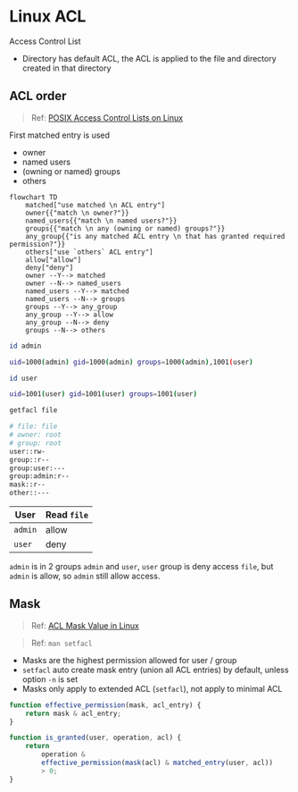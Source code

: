 # Linux ACL

Access Control List

- Directory has default ACL, the ACL is applied to the file and directory created in that directory

## ACL order

> Ref: [POSIX Access Control Lists on Linux](acl.pdf)

First matched entry is used

- owner
- named users
- (owning or named) groups
- others

```mermaid
flowchart TD
    matched["use matched \n ACL entry"]
    owner{{"match \n owner?"}}
    named_users{{"match \n named users?"}}
    groups{{"match \n any (owning or named) groups?"}}
    any_group{{"is any matched ACL entry \n that has granted required permission?"}}
    others["use `others` ACL entry"]
    allow["allow"]
    deny["deny"]
    owner --Y--> matched
    owner --N--> named_users
    named_users --Y--> matched
    named_users --N--> groups
    groups --Y--> any_group
    any_group --Y--> allow
    any_group --N--> deny
    groups --N--> others
```

```sh
id admin

uid=1000(admin) gid=1000(admin) groups=1000(admin),1001(user)
```

```sh
id user

uid=1001(user) gid=1001(user) groups=1001(user)
```

```sh
getfacl file

# file: file
# owner: root
# group: root
user::rw-
group::r--
group:user:---
group:admin:r--
mask::r--
other::---
```

| User | Read `file` |
|-|-|
| `admin` | allow |
| `user` | deny |

`admin` is in 2 groups `admin` and `user`, `user` group is deny access `file`, but `admin` is allow, so `admin` still allow access.

## Mask

> Ref: [ACL Mask Value in Linux](https://linuxdatahub.com/masks-in-acl-linux-explained-with-examples-access-control-lists-mask/)

> Ref: `man setfacl`

- Masks are the highest permission allowed for user / group
- `setfacl` auto create mask entry (union all ACL entries) by default, unless option `-n` is set
- Masks only apply to extended ACL (`setfacl`), not apply to minimal ACL

```js
function effective_permission(mask, acl_entry) {
    return mask & acl_entry;
}

function is_granted(user, operation, acl) {
    return 
        operation & 
        effective_permission(mask(acl) & matched_entry(user, acl))
        > 0;
}
```
